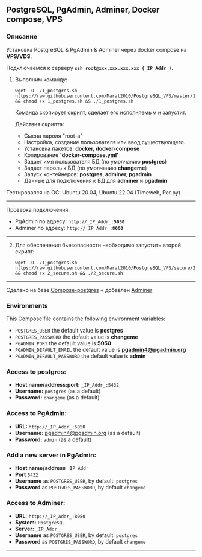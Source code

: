 ## PostgreSQL, PgAdmin, Adminer, Docker compose, VPS 

### Описание
Установка PostgreSQL & PgAdmin & Adminer через docker compose на **VPS/VDS**.  

  Подключаемся к серверу **`ssh root@xxx.xxx.xxx.xxx (_IP_Addr_)`**.    

1. Выполним команду:  
    ```
    wget -O ./1_postgres.sh https://raw.githubusercontent.com/Marat2010/PostgreSQL_VPS/master/1_postgres.sh && chmod +x 1_postgres.sh && ./1_postgres.sh
    ```

    Команда скопирует скрипт, сделает его исполняемым и запустит.  

    Действия скрипта:  

    - Смена пароля "root-а"  
    - Настройка, создание пользователя или ввод существующего.  
    - Установка пакетов: **docker, docker-compose**  
    - Копирование **'docker-compose.yml'**  
    - Задает имя пользователя БД (по умолчанию **postgres**)  
    - Задает пароль к БД (по умолчанию **changeme**)  
    - Запуск контейнеров: **postgres, adminer, pgadmin**  
    - Данные для подключения к БД для **adminer** и **pgadmin**  

Тестировался на ОС: Ubuntu 20.04, Ubuntu 22.04 (Timeweb, Рег.ру)
<hr>

Проверка подключения:  
* PgAdmin по адресу: `http://_IP_Addr_:`**`5050`**  
* Adminer по адресу: `http://_IP_Addr_:`**`8080`**  

<hr>

2. Для обеспечения бьезопасности необходимо запустить второй скрипт:  

    ```
    wget -O ./1_postgres.sh https://raw.githubusercontent.com/Marat2010/PostgreSQL_VPS/secure/2_secure.sh && chmod +x 2_secure.sh && ./2_secure.sh
    ```

<hr>

Сделано на базе <a href='https://github.com/khezen/compose-postgres'>Compose-postgres</a> + добавлен <a href='https://hub.docker.com/_/adminer'>Adminer</a>

### Environments
This Compose file contains the following environment variables:

* `POSTGRES_USER` the default value is **postgres**
* `POSTGRES_PASSWORD` the default value is **changeme**
* `PGADMIN_PORT` the default value is **5050**
* `PGADMIN_DEFAULT_EMAIL` the default value is **pgadmin4@pgadmin.org**
* `PGADMIN_DEFAULT_PASSWORD` the default value is **admin**

### Access to postgres: 
* **Host name/address:port:** `_IP_Addr_:5432`
* **Username:** `postgres` (as a default)
* **Password:** `changeme` (as a default)

### Access to PgAdmin: 
* **URL:** `http://_IP_Addr_:5050`
* **Username:** pgadmin4@pgadmin.org (as a default)
* **Password:** `admin` (as a default)

### Add a new server in PgAdmin:
* **Host name/address** `_IP_Addr_`
* **Port** `5432`
* **Username** as `POSTGRES_USER`, by default: `postgres`
* **Password** as `POSTGRES_PASSWORD`, by default `changeme`

### Access to Adminer: 
* **URL:** `http://_IP_Addr_:8080`
* **System:** `PostgreSQL`
* **Server:** `_IP_Addr_`
* **Username** as `POSTGRES_USER`, by default: `postgres`
* **Password** as `POSTGRES_PASSWORD`, by default `changeme`
<hr>

